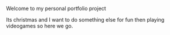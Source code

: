 Welcome to my personal portfolio project

Its christmas and I want to do something else for fun then playing videogames so here we go.
